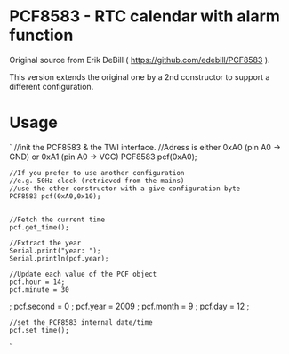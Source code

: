 # PCF8583 - RTC calendar with alarm function

Original source from Erik DeBill ( https://github.com/edebill/PCF8583 ).

This version extends the original one by a 2nd constructor to support a different configuration.

# Usage

`
    //init the PCF8583 & the TWI interface.
    //Adress is either 0xA0 (pin A0 -> GND) or 0xA1 (pin A0 -> VCC)
    PCF8583 pcf(0xA0);
    
    //If you prefer to use another configuration
    //e.g. 50Hz clock (retrieved from the mains)
    //use the other constructor with a give configuration byte
    PCF8583 pcf(0xA0,0x10);
    
    
    //Fetch the current time
    pcf.get_time();

    //Extract the year
    Serial.print("year: ");
    Serial.println(pcf.year);

    //Update each value of the PCF object
    pcf.hour = 14;
    pcf.minute = 30;
    pcf.second = 0;
    pcf.year = 2009;
    pcf.month = 9;
    pcf.day = 12;
    
    //set the PCF8583 internal date/time
    pcf.set_time();

`